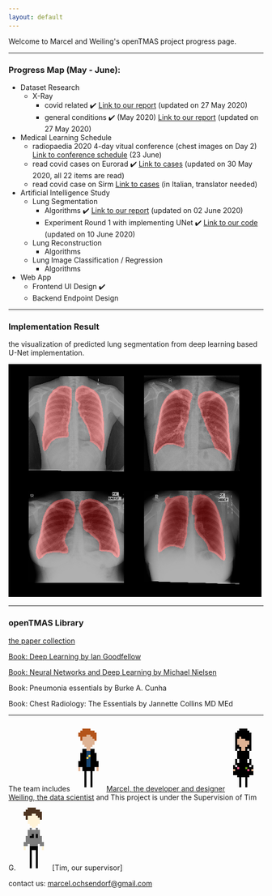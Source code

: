 ```yaml
---
layout: default
---
```



Welcome to Marcel and Weiling's openTMAS project progress page.

* * *

### Progress Map (May - June):

- Dataset Research
  - X-Ray
    - covid related ✔️ [Link to our report](./dataset-covid.html) (updated on 27 May 2020)
    - general conditions ✔️ (May 2020) [Link to our report](./dataset-general.html) (updated on 27 May 2020)
- Medical Learning Schedule 
  - radiopaedia 2020 4-day vitual conference (chest images on Day 2) [Link to conference schedule](https://radiopaedia.org/courses/radiopaedia-2020-virtual-conference#day2) (23 June)
  - read covid cases on Eurorad ✔️ [Link to cases](https://www.eurorad.org/advanced-search?search=COVID) (updated on 30 May 2020, all 22 items are read)
  - read covid case on Sirm [Link to cases](https://www.sirm.org/2020/05/31/covid-19-caso-115/) (in Italian, translator needed)
- Artificial Intelligence Study 
  - Lung Segmentation
    - Algorithms ✔️ [Link to our report](./segmentation.html) (updated on 02 June 2020)
    - Experiment Round 1 with implementing UNet ✔️ [Link to our code](https://github.com/notagenius/openTMAS/blob/master/segmentation/seg.py) (updated on 10 June 2020)
  - Lung Reconstruction
    - Algorithms
  - Lung Image Classification / Regression
    - Algorithms
- Web App
  - Frontend UI Design ✔️
  - Backend Endpoint Design

* * *

### Implementation Result

the visualization of predicted lung segmentation from deep learning based U-Net implementation.

![segmentation](./seg_round_1.png)

* * *
### openTMAS Library

[the paper collection](https://github.com/notagenius/openTMAS/tree/master/docs/papers)

[Book: Deep Learning by Ian Goodfellow](https://www.deeplearningbook.org/)

[Book: Neural Networks and Deep Learning by Michael Nielsen](http://neuralnetworksanddeeplearning.com/)

Book: Pneumonia essentials by Burke A. Cunha

Book: Chest Radiology: The Essentials by Jannette Collins MD MEd

* * *
The team includes 
![Marcel](./marcel.png) [Marcel, the developer and designer](https://github.com/RBEGamer) ![Weiling](./weiling.png) [Weiling, the data scientist](https://github.com/notagenius) and This project is under the Supervision of Tim G.
![Tim](./tim.png) [Tim, our supervisor]

contact us: marcel.ochsendorf@gmail.com

